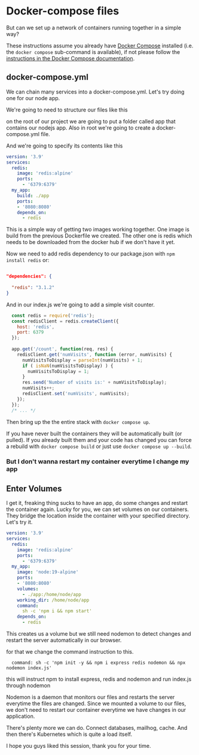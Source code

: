 # Docker-compose files

But can we set up a network of containers running together in a simple way?

These instructions assume you already have [Docker Compose](https://docs.docker.com/compose/) installed (i.e. the `docker compose` sub-command is available), if not please follow the [instructions in the Docker Compose documentation](https://docs.docker.com/compose/install/).

## docker-compose.yml

We can chain many services into a docker-compose.yml.
Let's try doing one for our node app.

We're going to need to structure our files like this

on the root of our project we are going to put a folder called app that contains 
our nodejs app. Also in root we're going to create a docker-compose.yml file.

And we're going to specify its contents like this

```yaml
version: '3.9'
services:
  redis: 
    image: 'redis:alpine'
    ports:
      - '6379:6379'
  my_app:
    build: ./app
    ports:
    - '8080:8080'
    depends_on:
      - redis
```

This is a simple way of getting two images working together. One image 
is build from the previous Dockerfile we created. The other one is redis
which needs to be downloaded from the docker hub if we don't have it yet.

Now we need to add redis dependency to our package.json with `npm install redis` or:

```json

"dependencies": {
  
  "redis": "3.1.2"
}

```

And in our index.js we're going to add a simple visit counter. 

```js
  const redis = require('redis');
  const redisClient = redis.createClient({
    host: 'redis',
    port: 6379
  });
  
  app.get('/count', function(req, res) {
    redisClient.get('numVisits', function (error, numVisits) {
      numVisitsToDisplay = parseInt(numVisits) + 1;
      if ( isNaN(numVisitsToDisplay) ) {
        numVisitsToDisplay = 1;
      }
      res.send('Number of visits is:' + numVisitsToDisplay);
      numVisits++;
      redisClient.set('numVisits', numVisits);
    });
  });
  /* ... */
```

Then bring up the the entire stack with `docker compose up`.

If you have never built the containers they will be automatically built (or pulled).
If you already built them and your code has changed you can force a rebuild with `docker compose build` or just use `docker compose up --build`.

### But I don't wanna restart my container everytime I change my app

## Enter Volumes

I get it, freaking thing sucks to have an app, do some changes
and restart the container again. Lucky for you, we can set volumes on 
our containers. They bridge the location inside the container with your
specified directory. Let's try it.


```yaml
version: '3.9'
services:
  redis: 
    image: 'redis:alpine'
    ports:
      - '6379:6379'
  my_app:
    image: 'node:19-alpine'
    ports:
    - '8080:8080'
    volumes: 
      - ./app:/home/node/app
    working_dir: /home/node/app
    command:
      sh -c 'npm i && npm start'
    depends_on:
      - redis
```

This creates us a volume but we still need nodemon to detect changes and restart the server
automatically in our browser. 

for that we change the command instruction to this.

```
  command: sh -c 'npm init -y && npm i express redis nodemon && npx nodemon index.js'
```
this will instruct npm to install express, redis and nodemon and run index.js through nodemon

Nodemon is a daemon that monitors our files and restarts the server everytime the files are 
changed. Since we mounted a volume to our files, we don't need to restart our container
everytime we have changes in our application.


There's plenty more we can do. Connect databases, mailhog, cache.
And then there's Kubernetes which is quite a load itself.



I hope you guys liked this session, thank you for your time.
